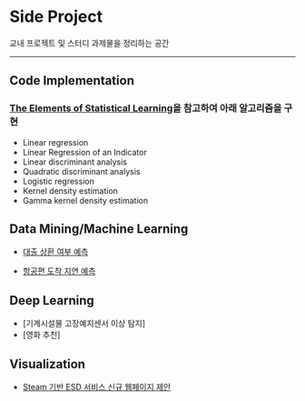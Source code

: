 # Side Project
교내 프로젝트 및 스터디 과제물을 정리하는 공간

- - -
## Code Implementation
### [The Elements of Statistical Learning](https://web.stanford.edu/~hastie/ElemStatLearn/)을 참고하여 아래 알고리즘을 구현
- Linear regression
- Linear Regression of an Indicator
- Linear discriminant analysis
- Quadratic discriminant analysis
- Logistic regression
- Kernel density estimation
- Gamma kernel density estimation

## Data Mining/Machine Learning
- [대출 상환 여부 예측](https://github.com/rbill109/SideProject/blob/main/ML_project/%ED%86%B5%EA%B3%84%EB%B6%84%EC%84%9D%EC%8B%A4%EC%8A%B5_%EC%B5%9C%EC%A2%85%EB%B0%9C%ED%91%9C.pdf)

- [항공편 도착 지연 예측](https://github.com/rbill109/SideProject/blob/main/ML_project/%EC%A1%B0%EC%9C%A0%EB%AF%BC_%EB%8D%B0%EC%9D%B4%ED%84%B0%EB%A7%88%EC%9D%B4%EB%8B%9D_%EB%B0%9C%ED%91%9C%EC%9E%90%EB%A3%8C.pdf)

## Deep Learning 
- [기계시설물 고장예지센서 이상 탐지]
- [영화 추천]

## Visualization
- [Steam 기반 ESD 서비스 신규 웹페이지 제안](https://github.com/rbill109/SideProject/tree/main/StatDB_2019)
